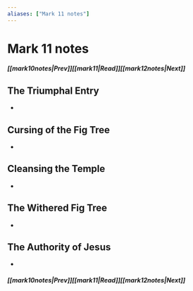 ```yaml
---
aliases: ["Mark 11 notes"]
---
```

# Mark 11 notes
##### <span class=arrow-left></span>[[mark10notes|Prev]]<span class=navigation-separator></span>[[mark11|Read]]<span class=navigation-separator></span>[[mark12notes|Next]]<span class=arrow-right></span>
## The Triumphal Entry
- 
## Cursing of the Fig Tree
- 
## Cleansing the Temple
- 
## The Withered Fig Tree
- 
## The Authority of Jesus
- 
##### <span class=arrow-left></span>[[mark10notes|Prev]]<span class=navigation-separator></span>[[mark11|Read]]<span class=navigation-separator></span>[[mark12notes|Next]]<span class=arrow-right></span>